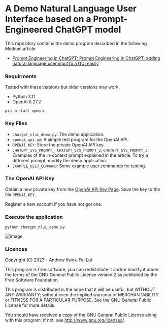 # A Demo Natural Language User Interface based on a Prompt-Engineered ChatGPT model
 
This repository contains the demo program described in the following Medium article

* [Prompt Engineering in ChatGPT: Prompt Engineering in ChatGPT: adding natural language user input to a GUI easily](https://medium.com/@andrewlui_60044/prompt-engineering-in-chatgpt-building-a-natural-language-user-interface-made-easy-819b80cc98a3)

### Requirments
Tested with these versions but older versions may work.
- Python 3.11
- OpenAI 0.27.2

```
pip install openai
```

### Key Files
- `chatgpt_nlui_demo.py`: The demo application.
- `openai_api.py`: A simple test program for the OpenAI API.
- `OPENAI_KEY`: Store the private OpenAI API key.
- `CHATGPT_SYS_PROMPT_`, `CHATGPT_SYS_PROMPT_2`, `CHATGPT_SYS_PROMPT_3`: Examples of the in-context prompt explained in the article. To try a different prompt, modify the demo application. 
- `EXAMPLE_USER_COMMAND`: Some example user commands for testing.

### The OpenAI API Key

Obtain a new private key from the [OpenAI API Key Page](https://platform.openai.com/account/api-keys). Save the key to the file `OPENAI_KEY`.

Register a new account if you have not got one. 

### Execute the application

```
python chatgpt_nlui_demo.py
```

![image](https://user-images.githubusercontent.com/8808539/229014866-94b0ac1a-7406-41ad-adea-3e8d5eb13c19.png)


### Licences

Copyright (C) 2023 - Andrew Kwok-Fai Lui

This program is free software; you can redistribute it and/or modify it under the terms of the GNU General Public License version 2 as published by the Free Software Foundation.

This program is distributed in the hope that it will be useful, but WITHOUT ANY WARRANTY; without even the implied warranty of MERCHANTABILITY or FITNESS FOR A PARTICULAR PURPOSE.  See the GNU General Public License for more details.

You should have received a copy of the GNU General Public License along with this program; if not, see http://www.gnu.org/licenses/.

 
